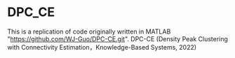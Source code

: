 # DPC_CE
This is a replication of code originally written in MATLAB "https://github.com/WJ-Guo/DPC-CE.git".
DPC-CE (Density Peak Clustering with Connectivity Estimation，Knowledge-Based Systems, 2022)
